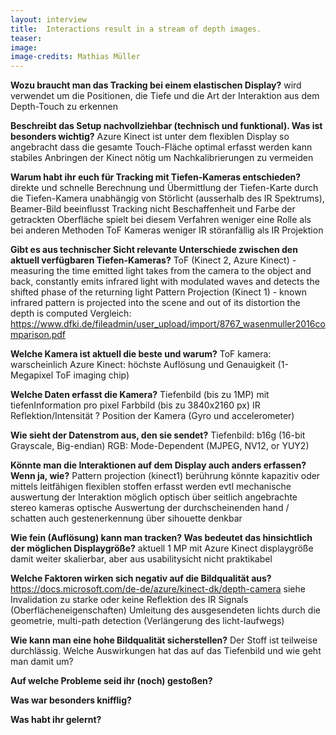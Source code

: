 ```yaml
---
layout: interview
title:  Interactions result in a stream of depth images.
teaser: 
image: 
image-credits: Mathias Müller
---
```


**Wozu braucht man das Tracking bei einem elastischen Display?**
wird verwendet um die Positionen, die Tiefe und die Art der Interaktion aus dem Depth-Touch zu erkennen

**Beschreibt das Setup nachvollziehbar (technisch und funktional). Was ist besonders wichtig?**
Azure Kinect ist unter dem flexiblen Display so angebracht dass die gesamte Touch-Fläche optimal erfasst werden kann
stabiles Anbringen der Kinect nötig um Nachkalibrierungen zu vermeiden

**Warum habt ihr euch für Tracking mit Tiefen-Kameras entschieden?**
direkte und schnelle Berechnung und Übermittlung der Tiefen-Karte durch die Tiefen-Kamera
unabhängig von Störlicht (ausserhalb des IR Spektrums), Beamer-Bild beeinflusst Tracking nicht
Beschaffenheit und Farbe der getrackten Oberfläche spielt bei diesem Verfahren weniger eine Rolle als bei anderen Methoden
ToF Kameras weniger IR störanfällig als IR Projektion

**Gibt es aus technischer Sicht relevante Unterschiede zwischen den aktuell verfügbaren Tiefen-Kameras?**
ToF (Kinect 2, Azure Kinect) - measuring the time emitted light takes from the camera to the object and back, constantly emits infrared light with modulated waves and detects the shifted phase of the returning light
Pattern Projection (Kinect 1) - known infrared pattern is projected into the scene and out of its distortion
the depth is computed
Vergleich: https://www.dfki.de/fileadmin/user_upload/import/8767_wasenmuller2016comparison.pdf

**Welche Kamera ist aktuell die beste und warum?**
ToF kamera: warscheinlich Azure Kinect: höchste Auflösung und Genauigkeit (1-Megapixel ToF imaging chip)

**Welche Daten erfasst die Kamera?**
Tiefenbild (bis zu 1MP) mit tiefenInformation pro pixel
Farbbild (bis zu 3840x2160 px)
IR Reflektion/Intensität ?
Position der Kamera (Gyro und accelerometer)

**Wie sieht der Datenstrom aus, den sie sendet?**
Tiefenbild: b16g (16-bit Grayscale, Big-endian)
RGB: Mode-Dependent (MJPEG, NV12, or YUY2)

**Könnte man die Interaktionen auf dem Display auch anders erfassen? Wenn ja, wie?**
Pattern projection (kinect1)
berührung könnte kapazitiv oder mittels leitfähigen flexiblen stoffen erfasst werden
evtl mechanische auswertung der Interaktion möglich
optisch über seitlich angebrachte stereo kameras
optische Auswertung der durchscheinenden hand / schatten
auch gestenerkennung über sihouette denkbar

**Wie fein (Auflösung) kann man tracken? Was bedeutet das hinsichtlich der möglichen Displaygröße?**
aktuell 1 MP mit Azure Kinect
displaygröße damit weiter skalierbar, aber aus usabilitysicht nicht praktikabel

**Welche Faktoren wirken sich negativ auf die Bildqualität aus?**
https://docs.microsoft.com/de-de/azure/kinect-dk/depth-camera siehe Invalidation
zu starke oder keine Reflektion des IR Signals (Oberflächeneigenschaften)
Umleitung des ausgesendeten lichts durch die geometrie,  multi-path detection (Verlängerung des licht-laufwegs)

**Wie kann man eine hohe Bildqualität sicherstellen?**
Der Stoff ist teilweise durchlässig. Welche Auswirkungen hat das auf das Tiefenbild und wie geht man damit um?

**Auf welche Probleme seid ihr (noch) gestoßen?**

**Was war besonders knifflig?**

**Was habt ihr gelernt?**

